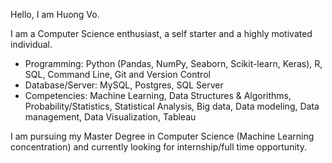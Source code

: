 Hello, I am Huong Vo. 

I am a Computer Science enthusiast, a self starter and a highly motivated individual. 
 *  Programming: Python (Pandas, NumPy, Seaborn, Scikit-learn, Keras), R, SQL, Command Line, Git and Version Control
 *  Database/Server: MySQL, Postgres, SQL Server
 *  Competencies: Machine Learning, Data Structures & Algorithms, Probability/Statistics, Statistical Analysis, Big data, Data modeling, Data management, Data Visualization, Tableau

I am pursuing my Master Degree in Computer Science (Machine Learning concentration) and  currently looking for internship/full time opportunity.
